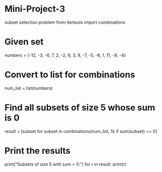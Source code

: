 # Mini-Project-3
subset selection problem
from itertools import combinations

# Given set
numbers = {-12, -3, -6, 7, 2, -2, 6, 3, 9, -7, -5, -8, 1, 11, -9, -4}

# Convert to list for combinations
num_list = list(numbers)

# Find all subsets of size 5 whose sum is 0
result = [subset for subset in combinations(num_list, 5) if sum(subset) == 0]

# Print the results
print("Subsets of size 5 with sum = 0:")
for r in result:
    print(r)
